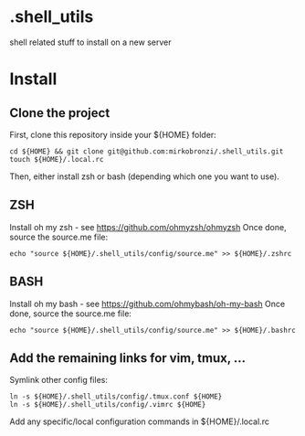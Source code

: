 # .shell_utils
shell related stuff to install on a new server

# Install

## Clone the project
First, clone this repository inside your ${HOME} folder:

    cd ${HOME} && git clone git@github.com:mirkobronzi/.shell_utils.git
    touch ${HOME}/.local.rc

Then, either install zsh or bash (depending which one you want to use).

## ZSH
Install oh my zsh - see https://github.com/ohmyzsh/ohmyzsh
Once done, source the source.me file:

    echo "source ${HOME}/.shell_utils/config/source.me" >> ${HOME}/.zshrc

## BASH
Install oh my bash - see https://github.com/ohmybash/oh-my-bash
Once done, source the source.me file:

    echo "source ${HOME}/.shell_utils/config/source.me" >> ${HOME}/.bashrc


## Add the remaining links for vim, tmux, ...

Symlink other config files:

    ln -s ${HOME}/.shell_utils/config/.tmux.conf ${HOME}
    ln -s ${HOME}/.shell_utils/config/.vimrc ${HOME}

Add any specific/local configuration commands in ${HOME}/.local.rc
